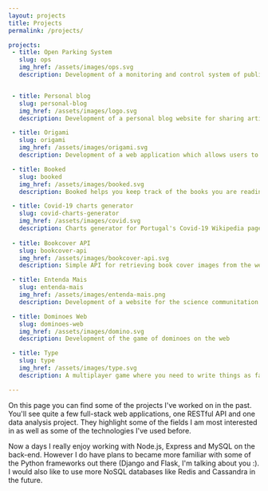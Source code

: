 ```yaml
---
layout: projects
title: Projects
permalink: /projects/

projects:
 - title: Open Parking System
   slug: ops
   img_href: /assets/images/ops.svg
   description: Development of a monitoring and control system of public parking spots using the internet


 - title: Personal blog
   slug: personal-blog
   img_href: /assets/images/logo.svg
   description: Development of a personal blog website for sharing articles and posts

 - title: Origami
   slug: origami
   img_href: /assets/images/origami.svg
   description: Development of a web application which allows users to create and edit personal notes online

 - title: Booked
   slug: booked
   img_href: /assets/images/booked.svg
   description: Booked helps you keep track of the books you are reading! Users can add and update books read throughout the year

 - title: Covid-19 charts generator
   slug: covid-charts-generator
   img_href: /assets/images/covid.svg
   description: Charts generator for Portugal's Covid-19 Wikipedia page
   
 - title: Bookcover API
   slug: bookcover-api
   img_href: /assets/images/bookcover-api.svg
   description: Simple API for retrieving book cover images from the web

 - title: Entenda Mais
   slug: entenda-mais
   img_href: /assets/images/entenda-mais.png
   description: Development of a website for the science communitation project Entenda Mais

 - title: Dominoes Web
   slug: dominoes-web
   img_href: /assets/images/domino.svg
   description: Development of the game of dominoes on the web

 - title: Type
   slug: type
   img_href: /assets/images/type.svg
   description: A multiplayer game where you need to write things as fast as you can

---
```

On this page you can find some of the projects I've worked on in the past. You'll see quite a few full-stack web applications, one RESTful API and one data analysis project. They highlight some of the fields I am most interested in as well as some of the technologies I've used before. 

Now a days I really enjoy working with Node.js, Express and MySQL on the back-end. However I do have plans to became more familiar with some of the Python frameworks out there (Django and Flask, I'm talking about you :). I would also like to use more NoSQL databases like Redis and Cassandra in the future.
